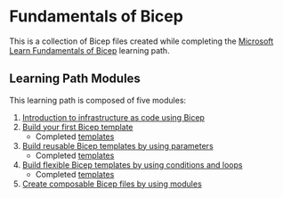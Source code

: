 # Fundamentals of Bicep

This is a collection of Bicep files created while completing the [Microsoft Learn Fundamentals of Bicep](https://learn.microsoft.com/en-us/training/paths/fundamentals-bicep/) learning path.

## Learning Path Modules

This learning path is composed of five modules:

1. [Introduction to infrastructure as code using Bicep](https://learn.microsoft.com/en-us/training/modules/introduction-to-infrastructure-as-code-using-bicep/)
1. [Build your first Bicep template](https://learn.microsoft.com/en-us/training/modules/build-first-bicep-template/)
   - Completed [templates](./Build%20your%20first%20Bicep%20template/)
1. [Build reusable Bicep templates by using parameters](https://learn.microsoft.com/en-us/training/modules/build-reusable-bicep-templates-parameters/)
   - Completed [templates](./Build%20reusable%20Bicep%20templates%20by%20using%20parameters/)
1. [Build flexible Bicep templates by using conditions and loops](https://learn.microsoft.com/en-us/training/modules/build-flexible-bicep-templates-conditions-loops/)
   - Completed [templates](./Build%20reusable%20Bicep%20templates%20by%20using%20parameters/)
1. [Create composable Bicep files by using modules](https://learn.microsoft.com/en-us/training/modules/create-composable-bicep-files-using-modules/)
